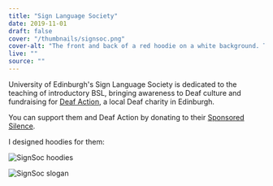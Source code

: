```yaml
---
title: "Sign Language Society"
date: 2019-11-01
draft: false
cover: "/thumbnails/signsoc.png"
cover-alt: "The front and back of a red hoodie on a white background. The front of the hoodie has the SignSoc logo on the left arm which consists of vertical white text Sign with the I replaced with two blue and orange hands in addition to horizontal white text Soc above the N of Sign. The back of the hoodie has the white text sign bright like a diamond across the centre with each word having its BSL spelling underneith it."
live: ""
source: ""
---
```


University of Edinburgh's Sign Language Society is dedicated to the teaching of introductory BSL, bringing awareness to Deaf culture and fundraising for [Deaf Action](https://www.deafaction.org/), a local Deaf charity in Edinburgh.

You can support them and Deaf Action by donating to their [Sponsored Silence](https://www.gofundme.com/f/t8d7d-sponsored-silence).

I designed hoodies for them:

![SignSoc hoodies](/signsoc/hoodies.png)

![SignSoc slogan](/signsoc/slogan.png)
